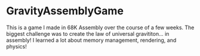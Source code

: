 # GravityAssemblyGame
This is a game I made in 68K Assembly over the course of a few weeks. The biggest challenge was to create the law of universal gravititon... in assembly! I learned a lot about memory management, rendering, and physics!
